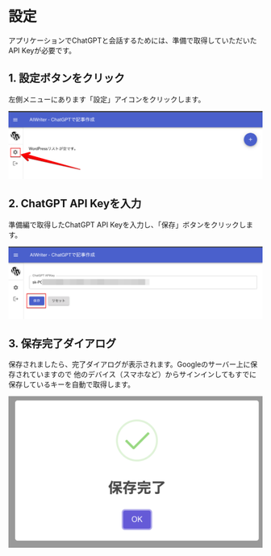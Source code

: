 # 設定

アプリケーションでChatGPTと会話するためには、準備で取得していただいたAPI Keyが必要です。

## 1. 設定ボタンをクリック

左側メニューにあります「設定」アイコンをクリックします。

![設定](../images/04_settings/03-02-settings.png)

## 2. ChatGPT API Keyを入力

準備編で取得したChatGPT API Keyを入力し、「保存」ボタンをクリックします。

![設定](../images/04_settings/03-03-settings2.png)

## 3. 保存完了ダイアログ

保存されましたら、完了ダイアログが表示されます。Googleのサーバー上に保存されていますので
他のデバイス（スマホなど）からサインインしてもすでに保存しているキーを自動で取得します。

![設定](../images/04_settings/03-04-settings3.png)
